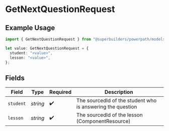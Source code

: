 # GetNextQuestionRequest

## Example Usage

```typescript
import { GetNextQuestionRequest } from "@superbuilders/powerpath/models/operations";

let value: GetNextQuestionRequest = {
  student: "<value>",
  lesson: "<value>",
};
```

## Fields

| Field                                                      | Type                                                       | Required                                                   | Description                                                |
| ---------------------------------------------------------- | ---------------------------------------------------------- | ---------------------------------------------------------- | ---------------------------------------------------------- |
| `student`                                                  | *string*                                                   | :heavy_check_mark:                                         | The sourcedId of the student who is answering the question |
| `lesson`                                                   | *string*                                                   | :heavy_check_mark:                                         | The sourcedId of the lesson (ComponentResource)            |